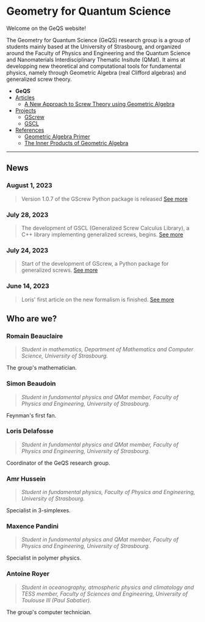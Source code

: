 # Geometry for Quantum Science

Welcome on the GeQS website!

The Geometry for Quantum Science (GeQS) research group is a group of students mainly based at the University of Strasbourg, and organized around the Faculty of Physics and Engineering and the Quantum Science and Nanomaterials Interdisciplinary Thematic Insitute (QMat). It aims at developping new theoretical and computational tools for fundamental physics, namely through Geometric Algebra (real Clifford algebras) and generalized screw theory.

- **GeQS**
- [Articles](articles.md)
  - [A New Approach to Screw Theory using Geometric Algebra](articles.md#new-approach-to-screw-theory)
- [Projects](projects.md)
  - [GScrew](projects.md#gscrew)
  - [GSCL](projects.md#gscl)
- [References](references.md)
  - [Geometric Algebra Primer](references.md#geometric-algebra-primer)
  - [The Inner Products of Geometric Algebra](references.md#the-inner-products-of-geometric-algebra)

* * * 

## News

### August 1, 2023
> Version 1.0.7 of the GScrew Python package is released [See more](projects.md#gscrew)

### July 28, 2023
> The development of GSCL (Generalized Screw Calculus Library), a C++ library implementing generalized screws, begins. [See more](projects.md#gscl)

### July 24, 2023
> Start of the development of GScrew, a Python package for generalized screws. [See more](projects.md#gscrew)

### June 14, 2023
> Loris' first article on the new formalism is finished. [See more](articles.md#new-approach-to-screw-theory)

## Who are we?

### Romain Beauclaire
> *Student in mathematics, Department of Mathematics and Computer Science, University of Strasbourg.*

The group's mathematician.

### Simon Beaudoin
> *Student in fundamental physics and QMat member, Faculty of Physics and Engineering, University of Strasbourg.*

Feynman's first fan.

### Loris Delafosse
> *Student in fundamental physics and QMat member, Faculty of Physics and Engineering, University of Strasbourg.*

Coordinator of the GeQS research group.

### Amr Hussein
> *Student in fundamental physics, Faculty of Physics and Engineering, University of Strasbourg.*

Specialist in 3-simplexes.

### Maxence Pandini
> *Student in fundamental physics and QMat member, Faculty of Physics and Engineering, University of Strasbourg.*

Specialist in polymer physics.

### Antoine Royer
> *Student in oceanography, atmospheric physics and climatology and TESS member, Faculty of Sciences and Engineering, University of Toulouse III (Paul Sabatier).*

The group's computer technician.
